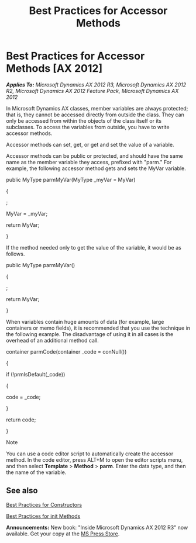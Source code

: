 ﻿---
title: Best Practices for Accessor Methods
TOCTitle: Accessor Methods
ms:assetid: 45370ba7-3b81-459c-bb94-2f870acff719
ms:mtpsurl: https://msdn.microsoft.com/en-us/library/Aa627844(v=AX.60)
ms:contentKeyID: 35242970
ms.date: 05/18/2015
mtps_version: v=AX.60
---

# Best Practices for Accessor Methods [AX 2012]


_**Applies To:** Microsoft Dynamics AX 2012 R3, Microsoft Dynamics AX 2012 R2, Microsoft Dynamics AX 2012 Feature Pack, Microsoft Dynamics AX 2012_

In Microsoft Dynamics AX classes, member variables are always protected; that is, they cannot be accessed directly from outside the class. They can only be accessed from within the objects of the class itself or its subclasses. To access the variables from outside, you have to write accessor methods.

Accessor methods can set, get, or get and set the value of a variable.

Accessor methods can be public or protected, and should have the same name as the member variable they access, prefixed with "parm." For example, the following accessor method gets and sets the MyVar variable.

public MyType parmMyVar(MyType \_myVar = MyVar)

{

;

MyVar = \_myVar;

return MyVar;

}

If the method needed only to get the value of the variable, it would be as follows.

public MyType parmMyVar()

{

;

return MyVar;

}

When variables contain huge amounts of data (for example, large containers or memo fields), it is recommended that you use the technique in the following example. The disadvantage of using it in all cases is the overhead of an additional method call.

container parmCode(container \_code = conNull())

{

if (\!prmIsDefault(\_code))

{

code = \_code;

}

return code;

}


> [!NOTE]
> <P>You can use a code editor script to automatically create the accessor method. In the code editor, press ALT+M to open the editor scripts menu, and then select <STRONG>Template</STRONG> &gt; <STRONG>Method</STRONG> &gt; <STRONG>parm</STRONG>. Enter the data type, and then the name of the variable.</P>



## See also

[Best Practices for Constructors](best-practices-for-constructors.md)

[Best Practices for init Methods](best-practices-for-init-methods.md)

  
**Announcements:** New book: "Inside Microsoft Dynamics AX 2012 R3" now available. Get your copy at the [MS Press Store](https://www.microsoftpressstore.com/store/inside-microsoft-dynamics-ax-2012-r3-9780735685109).

